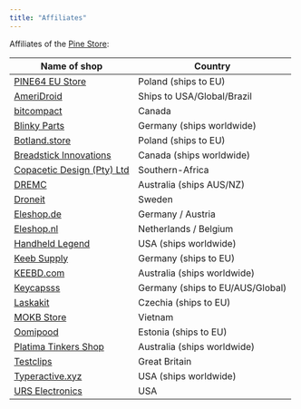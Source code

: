 ```yaml
---
title: "Affiliates"
---
```


Affiliates of the [Pine Store](https://pine64.com):

| Name of shop                                                                                       | Country                            |
|----------------------------------------------------------------------------------------------------|------------------------------------|
| [PINE64 EU Store](https://pine64eu.com/)                                                           | Poland (ships to EU)               |
| [AmeriDroid](https://ameridroid.com/collections/pine)                                              | Ships to USA/Global/Brazil         |
| [bitcompact](https://bitcompact.com/products/pinecil-v2)                                           | Canada                             |
| [Blinky Parts](https://shop.blinkyparts.com/en/Soldering-Iron/)                                    | Germany (ships worldwide)          |
| [Botland.store](https://botland.store/762-pine64-rock64)                                           | Poland (ships to EU)               |
| [Breadstick Innovations](https://shop.breadstick.ca/products/pinecil-solder-iron)                  | Canada (ships worldwide)           |
| [Copacetic Design (Pty) Ltd](https://copaceticdesignsa.com/product-category/pine64/pinecil/)       | Southern-Africa                    |
| [DREMC](https://store.dremc.com.au/collections/pine64)                                             | Australia (ships AUS/NZ)           |
| [Droneit](https://droneit.se/shop/?filtering=1&filter_brand=pine64)                                | Sweden                             |
| [Eleshop.de](https://eleshop.de/pinecil-smart-mini-tragbarer-lotkolben.html)                       | Germany / Austria                  |
| [Eleshop.nl](https://www.eleshop.nl/pinecil-smart-mini-draagbare-soldeerbout.html)                 | Netherlands / Belgium              |
| [Handheld Legend](https://handheldlegend.com/collections/soldering-essentials)                     | USA (ships worldwide)              |
| [Keeb Supply](https://keeb.supply/search?q=Pine)                                                   | Germany (ships to EU)              |
| [KEEBD.com](https://keebd.com/products/pinecil-smart-portable-soldering-iron)                      | Australia (ships worldwide)        |
| [Keycapsss](https://keycapsss.com/accessories/227/pinecil-v2-smart-mini-portable-soldering-iron)   | Germany (ships to EU/AUS/Global)   |
| [Laskakit](https://www.laskakit.cz/pine64/)                                                        | Czechia (ships to EU)              |
| [MOKB Store](https://mokbstore.com/pine64)                                                         | Vietnam                            |
| [Oomipood](https://www.oomipood.ee/brand_pine_store_pte_ltd)                                       | Estonia (ships to EU)              |
| [Platima Tinkers Shop](https://shop.plati.ma/collections/all?filter.p.vendor=Pine64)               | Australia (ships worldwide)        |
| [Testclips](https://testclips.co.uk/product-category/pinecil-pine64/)                              | Great Britain                      |
| [Typeractive.xyz](https://typeractive.xyz/products/pinecil)                                        | USA (ships worldwide)              |
| [URS Electronics](https://www.ursele.com/contact)                                                  | USA                                |
